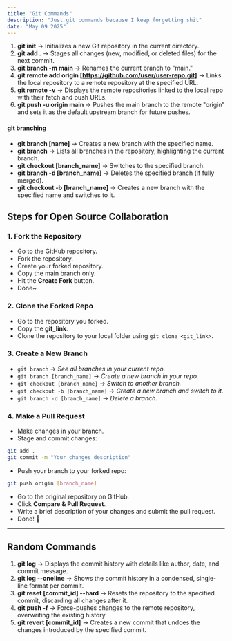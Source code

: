 ```yaml
---
title: "Git Commands"
description: "Just git commands because I keep forgetting shit"
date: "May 09 2025"
---
```


1. **git init** → Initializes a new Git repository in the current directory.
2. **git add .** → Stages all changes (new, modified, or deleted files) for the next commit.
3. **git branch -m main** → Renames the current branch to "main."
4. **git remote add origin \[https://github.com/user/user-repo.git]** → Links the local repository to a remote repository at the specified URL.
5. **git remote -v** → Displays the remote repositories linked to the local repo with their fetch and push URLs.
6. **git push -u origin main** → Pushes the main branch to the remote "origin" and sets it as the default upstream branch for future pushes.
#### git branching

- **git branch \[name]** → Creates a new branch with the specified name.
- **git branch** → Lists all branches in the repository, highlighting the current branch.
- **git checkout \[branch_name]** → Switches to the specified branch.
- **git branch -d \[branch_name]** → Deletes the specified branch (if fully merged).
- **git checkout -b \[branch_name]** → Creates a new branch with the specified name and switches to it.

## Steps for Open Source Collaboration
### 1. Fork the Repository
- Go to the GitHub repository.
- Fork the repository.
- Create your forked repository.
- Copy the main branch only.
- Hit the **Create Fork** button.
- Done~

### 2. Clone the Forked Repo
- Go to the repository you forked.
- Copy the **git_link**.
- Clone the repository to your local folder using `git clone <git_link>`.

### 3. Create a New Branch
- `git branch` → _See all branches in your current repo._
- `git branch [branch_name]` → _Create a new branch in your repo._
- `git checkout [branch_name]` → _Switch to another branch._
- `git checkout -b [branch_name]` → _Create a new branch and switch to it._
- `git branch -d [branch_name]` → _Delete a branch._

### 4. Make a Pull Request
- Make changes in your branch.
- Stage and commit changes:

```bash
git add .  
git commit -m "Your changes description"
```  

- Push your branch to your forked repo:    
```bash
git push origin [branch_name]
```
  
- Go to the original repository on GitHub.
- Click **Compare & Pull Request**.
- Write a brief description of your changes and submit the pull request.
- Done! 🎉

-----------

## Random Commands

1. **git log** → Displays the commit history with details like author, date, and commit message.
2. **git log --oneline** → Shows the commit history in a condensed, single-line format per commit.
3. **git reset \[commit_id] --hard** → Resets the repository to the specified commit, discarding all changes after it.
4. **git push -f** → Force-pushes changes to the remote repository, overwriting the existing history.
5. **git revert \[commit_id]** → Creates a new commit that undoes the changes introduced by the specified commit.